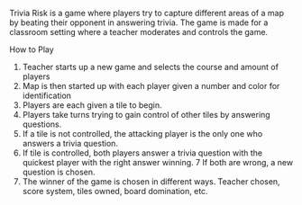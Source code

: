 Trivia Risk is a game where players try to capture different areas of a map by beating their opponent in answering trivia. 
The game is made for a classroom setting where a teacher moderates and controls the game.

How to Play
1. Teacher starts up a new game and selects the course and amount of players
2. Map is then started up with each player given a number and color for identification
3. Players are each given a tile to begin.
4. Players take turns trying to gain control of other tiles by answering questions.
5. If a tile is not controlled, the attacking player is the only one who answers a trivia question.
6. If tile is controlled, both players answer a trivia question with the quickest player with the right answer winning.
7 If both are wrong, a new question is chosen.
8. The winner of the game is chosen in different ways. Teacher chosen, score system, tiles owned, board domination, etc.

